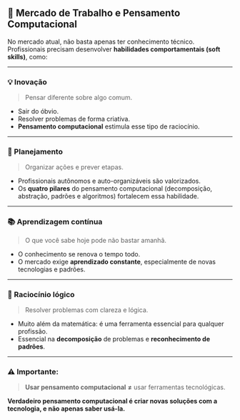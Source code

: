 ## &#x1F4BC; Mercado de Trabalho e Pensamento Computacional

No mercado atual, não basta apenas ter conhecimento técnico. Profissionais precisam desenvolver **habilidades comportamentais (soft skills)**, como:

---

### &#x1F4A1; Inovação

> Pensar diferente sobre algo comum.

- Sair do óbvio.
- Resolver problemas de forma criativa.
- **Pensamento computacional** estimula esse tipo de raciocínio.

---

### &#x1F4C5; Planejamento

> Organizar ações e prever etapas.

- Profissionais autônomos e auto-organizáveis são valorizados.
- Os **quatro pilares** do pensamento computacional (decomposição, abstração, padrões e algoritmos) fortalecem essa habilidade.

---

### &#x1F4DA; Aprendizagem contínua

> O que você sabe hoje pode não bastar amanhã.

- O conhecimento se renova o tempo todo.
- O mercado exige **aprendizado constante**, especialmente de novas tecnologias e padrões.

---

### &#x1F522; Raciocínio lógico

> Resolver problemas com clareza e lógica.

- Muito além da matemática: é uma ferramenta essencial para qualquer profissão.
- Essencial na **decomposição** de problemas e **reconhecimento de padrões**.

---

### ⚠️ Importante:

> **Usar pensamento computacional** **≠** usar ferramentas tecnológicas.

**Verdadeiro pensamento computacional é criar novas soluções com a tecnologia, e não apenas saber usá-la.**
